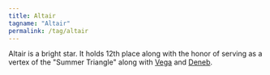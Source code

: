 ```yaml
---
title: Altair
tagname: "Altair"
permalink: /tag/altair
---
```


Altair is a bright star. It holds 12th place along with the honor of serving as a vertex of the "Summer Triangle" along with [Vega](/tag/vega) and [Deneb](/tag/deneb).